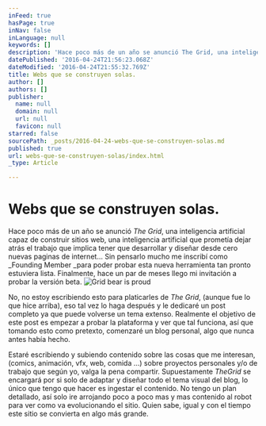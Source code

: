 ```yaml
---
inFeed: true
hasPage: true
inNav: false
inLanguage: null
keywords: []
description: 'Hace poco más de un año se anunció The Grid, una inteligencia artificial capaz de construir sitios web, una inteligencia artificial que prometía dejar atrás el trabajo que implica tener que desarrollar y diseñar desde cero nuevas paginas de internet... Sin pensarlo mucho me inscribí como Founding Member para poder probar esta nueva herramienta tan pronto estuviera lista. Finalmente, hace un par de meses llego mi invitación a probar la versión beta.'
datePublished: '2016-04-24T21:56:23.068Z'
dateModified: '2016-04-24T21:55:32.769Z'
title: Webs que se construyen solas.
author: []
authors: []
publisher:
  name: null
  domain: null
  url: null
  favicon: null
starred: false
sourcePath: _posts/2016-04-24-webs-que-se-construyen-solas.md
published: true
url: webs-que-se-construyen-solas/index.html
_type: Article

---
```

# Webs que se construyen solas.

Hace poco más de un año se anunció _The Grid_, una inteligencia artificial capaz de construir sitios web, una inteligencia artificial que prometía dejar atrás el trabajo que implica tener que desarrollar y diseñar desde cero nuevas paginas de internet... Sin pensarlo mucho me inscribí como _Founding Member _para poder probar esta nueva herramienta tan pronto estuviera lista. Finalmente, hace un par de meses llego mi invitación a probar la versión beta.
![Grid bear is proud](https://the-grid-user-content.s3-us-west-2.amazonaws.com/5582cf4e-bfa7-460f-84ac-245eff838f36.jpg)

No, no estoy escribiendo esto para platicarles de _The Grid_, (aunque fue lo que hice arriba), eso tal vez lo haga después y le dedicaré un post completo ya que puede volverse un tema extenso. Realmente el objetivo de este post es empezar a probar la plataforma y ver que tal funciona, así que tomando esto como pretexto, comenzaré un blog personal, algo que nunca antes había hecho.

Estaré escribiendo y subiendo contenido sobre las cosas que me interesan, (comics, animación, vfx, web, comida ...) sobre proyectos personales y/o de trabajo que según yo, valga la pena compartir. Supuestamente _TheGrid_ se encargará por si solo de adaptar y diseñar todo el tema visual del blog, lo único que tengo que hacer es ingestar el contenido. No tengo un plan detallado, así solo ire arrojando poco a poco mas y mas contenido al robot para ver como va evolucionando el sitio. Quien sabe, igual y con el tiempo este sitio se convierta en algo más grande.